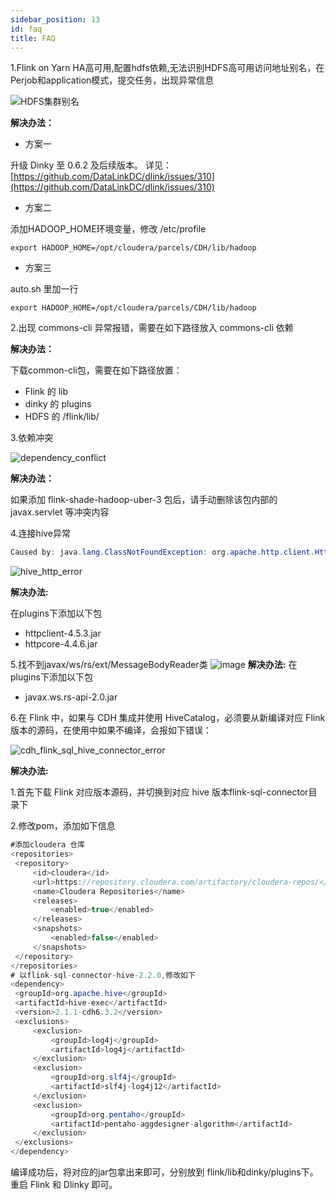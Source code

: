 ```yaml
---
sidebar_position: 13
id: faq
title: FAQ
---
```


1.Flink on Yarn HA高可用,配置hdfs依赖,无法识别HDFS高可用访问地址别名，在Perjob和application模式，提交任务，出现异常信息

![HDFS集群别名](http://pic.dinky.org.cn/dinky/dev/docs/HDFS%E9%9B%86%E7%BE%A4%E5%88%AB%E5%90%8D.png)

**解决办法：**

- 方案一

升级 Dinky 至 0.6.2 及后续版本。
详见：[https://github.com/DataLinkDC/dlink/issues/310](https://github.com/DataLinkDC/dlink/issues/310)
- 方案二

添加HADOOP_HOME环境变量，修改 /etc/profile
``` shell
export HADOOP_HOME=/opt/cloudera/parcels/CDH/lib/hadoop
```

- 方案三

auto.sh 里加一行
``` shell
export HADOOP_HOME=/opt/cloudera/parcels/CDH/lib/hadoop
```

2.出现 commons-cli 异常报错，需要在如下路径放入 commons-cli 依赖

**解决办法：**

下载common-cli包，需要在如下路径放置：
- Flink 的 lib
- dinky 的 plugins
- HDFS 的 /flink/lib/

3.依赖冲突

![dependency_conflict](http://pic.dinky.org.cn/dinky/docs/zh-CN/faq/dependency_conflict.png)

**解决办法：**

如果添加 flink-shade-hadoop-uber-3 包后，请手动删除该包内部的javax.servlet 等冲突内容

4.连接hive异常

``` java
Caused by: java.lang.ClassNotFoundException: org.apache.http.client.HttpClient
```

![hive_http_error](http://pic.dinky.org.cn/dinky/docs/zh-CN/faq/hive_http_error.png)

**解决办法:**

在plugins下添加以下包
- httpclient-4.5.3.jar
- httpcore-4.4.6.jar

5.找不到javax/ws/rs/ext/MessageBodyReader类
![image](https://user-images.githubusercontent.com/40588644/166678799-13450726-6b89-4a04-9911-0ad0b11cf4dd.png)
**解决办法:**
在plugins下添加以下包
- javax.ws.rs-api-2.0.jar


6.在 Flink 中，如果与 CDH 集成并使用 HiveCatalog，必须要从新编译对应 Flink 版本的源码，在使用中如果不编译，会报如下错误：

![cdh_flink_sql_hive_connector_error](http://pic.dinky.org.cn/dinky/docs/zh-CN/faq/cdh_flink_sql_hive_connector_error.jpg)

**解决办法:**

1.首先下载 Flink 对应版本源码，并切换到对应 hive 版本flink-sql-connector目录下

2.修改pom，添加如下信息

   ```java
#添加cloudera 仓库
<repositories>
    <repository>
        <id>cloudera</id>
        <url>https://repository.cloudera.com/artifactory/cloudera-repos/</url>
        <name>Cloudera Repositories</name>
        <releases>
            <enabled>true</enabled>
        </releases>
        <snapshots>
            <enabled>false</enabled>
        </snapshots>
    </repository>
</repositories>
# 以flink-sql-connector-hive-2.2.0,修改如下
<dependency>
	<groupId>org.apache.hive</groupId>
	<artifactId>hive-exec</artifactId>
	<version>2.1.1-cdh6.3.2</version>
	<exclusions>
		<exclusion>
			<groupId>log4j</groupId>
			<artifactId>log4j</artifactId>
		</exclusion>
		<exclusion>
			<groupId>org.slf4j</groupId>
			<artifactId>slf4j-log4j12</artifactId>
		</exclusion>
		<exclusion>
			<groupId>org.pentaho</groupId>
			<artifactId>pentaho-aggdesigner-algorithm</artifactId>
		</exclusion>
	</exclusions>
</dependency>
   ```

编译成功后，将对应的jar包拿出来即可，分别放到 flink/lib和dinky/plugins下。重启 Flink 和 Dlinky 即可。

